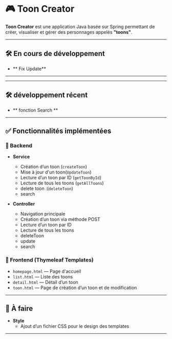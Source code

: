 # 🎮 Toon Creator

**Toon Creator** est une application Java basée sur Spring permettant de créer, visualiser et gérer des personnages appelés **"toons"**.

---
## 🛠️ En cours de développement

- ** Fix Update**


---

---
## 🛠️ développement récent

- ** fonction Search **


---

## ✅ Fonctionnalités implémentées

### 🔧 Backend

- **Service**
    - Création d’un toon (`createToon`)
    - Mise à jour d'un toon(`UpdateToon`)
    - Lecture d’un toon par ID (`getToonById`)
    - Lecture de tous les toons (`getAllToons`)
    - delete toon :(`deleteToon`)
    - search

- **Controller**
    - Navigation principale
    - Création d’un toon via méthode POST
    - Lecture d’un toon par ID
    - Lecture de tous les toons
    - deleteToon
    - update
    - search

### 🎨 Frontend (Thymeleaf Templates)

- `homepage.html` — Page d'accueil
- `list.html` — Liste des toons
- `detail.html` — Détail d’un toon
- `toon.html` — Page de création d’un toon et de modification

---



## 📝 À faire



- **Style**
    - Ajout d’un fichier CSS pour le design des templates

---
